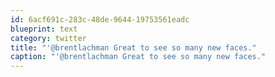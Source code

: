 ```yaml
---
id: 6acf691c-283c-48de-9644-19753561eadc
blueprint: text
category: twitter
title: "'@brentlachman Great to see so many new faces."
caption: "'@brentlachman Great to see so many new faces."
---
```

